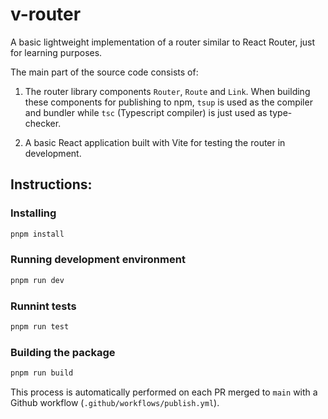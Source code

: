 # v-router

A basic lightweight implementation of a router similar to React Router, just for learning purposes. 

The main part of the source code consists of:

1. The router library components `Router`, `Route` and `Link`. When building these components for publishing to npm, `tsup` is used as the compiler and bundler while `tsc` (Typescript compiler) is just used as type-checker.

2. A basic React application built with Vite for testing the router in development.

## Instructions:

### Installing
```js
pnpm install
```

### Running development environment
```js
pnpm run dev
```

### Runnint tests
```js
pnpm run test
```

### Building the package
```js
pnpm run build
```
This process is automatically performed on each PR merged to `main` with a Github workflow (`.github/workflows/publish.yml`).